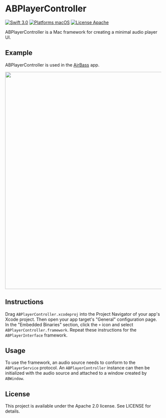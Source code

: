 ABPlayerController
==================

[![Swift 3.0](https://img.shields.io/badge/Swift-3.0-orange.svg?style=flat)](https://developer.apple.com/swift/)
[![Platforms macOS](https://img.shields.io/badge/Platforms-macOS-lightgray.svg?style=flat)](http://www.apple.com/macos/)
[![License Apache](https://img.shields.io/badge/License-APACHE2-blue.svg?style=flat)](https://www.apache.org/licenses/LICENSE-2.0.html)

ABPlayerController is a Mac framework for creating a minimal audio player UI.

Example
-------
ABPlayerController is used in the [AirBass](https://github.com/jenghis/airbass) app.

<img src="https://raw.githubusercontent.com/jenghis/airbass/master/screenshot.png" width="700">

Instructions
------------
Drag `ABPlayerController.xcodeproj` into the Project Navigator of your app's Xcode project. Then open your app target's "General" configuration page. In the "Embedded Binaries" section, click the `+` icon and select `ABPlayerController.framework`. Repeat these instructions for the `ABPlayerInterface` framework.

Usage
-----
To use the framework, an audio source needs to conform to the `ABPlayerService` protocol. An `ABPlayerController` instance can then be initialized with the audio source and attached to a window created by `ABWindow`.

License
-------
This project is available under the Apache 2.0 license. See LICENSE for details.
